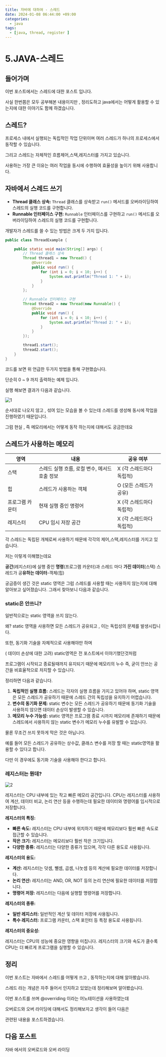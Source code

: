 ```yaml
---
title: 자바에 대하여 - 스레드
date: 2024-01-08 06:44:00 +09:00
categories:
  - java
tags:
  - [java, thread, register ]
---
```

# 5.JAVA-스레드

## 들어가며

이번 포스트에서는 스레드에 대한 포스트 입니다.

사실 한번쯤은 모두 공부해본 내용이지만 , 정리도하고 java에서는 어떻게 활용할 수 있는지에 대한 이야기도 함께 하겠습니다.

## 스레드?

프로세스 내에서 실행되는 독립적인 작업 단위이며 여러 스레드가 하나의 프로세스에서 동작할 수 있습니다.

그리고 스레드는 자체적인 흐름제어,스택,레지스터를 가지고 있습니다.

사용하는 가장 큰 이유는 여러 작업을 동시에 수행하여 효율성을 높이기 위해 사용합니다.

## 자바에서 스레드 쓰기

- **Thread 클래스 상속:** `Thread` 클래스를 상속받고 `run()` 메서드를 오버라이딩하여 스레드의 실행 코드를 구현합니다.
- **Runnable 인터페이스 구현:** `Runnable` 인터페이스를 구현하고 `run()` 메서드를 오버라이딩하여 스레드의 실행 코드를 구현합니다.

개발자가 스레드를 쓸 수 있는 방법은 크게 두 가지 입니다. 

```java
public class ThreadExample {

    public static void main(String[] args) {
        // Thread 클래스 상속
        Thread thread1 = new Thread() {
            @Override
            public void run() {
                for (int i = 0; i < 10; i++) {
                    System.out.println("Thread 1: " + i);
                }
            }
        };

        // Runnable 인터페이스 구현
        Thread thread2 = new Thread(new Runnable() {
            @Override
            public void run() {
                for (int i = 0; i < 10; i++) {
                    System.out.println("Thread 2: " + i);
                }
            }
        });

        thread1.start();
        thread2.start();
    }
}
```

코드를 보면 위 언급한 두가지 방법을 통해 구현했습니다.

단순히 0 ~ 9 까지 출력하는 예제 입니다.

실행 해보면 결과가 다음과 같습니다.

![1](https://github.com/Sejin-999/blog-test/assets/76008226/57ae3392-fbc1-46ad-ae3c-a9ffdd6cb958)

순서대로 나오지 않고 , 섞여 있는 모습을 볼 수 있는데 스레드를 생성해 동시에 작업을 진행하였기 때문입니다.

그럼 현실 , 즉 메모리에서는 어떻게 동작 하는지에 대해서도 궁금한데요

## 스레드가 사용하는 메모리

| 영역 | 내용 | 공유 여부 |
| --- | --- | --- |
| 스택 | 스레드 실행 흐름, 로컬 변수, 메서드 호출 정보 | X (각 스레드마다 독립적) |
| 힙 | 스레드가 사용하는 객체 | O (모든 스레드가 공유) |
| 프로그램 카운터 | 현재 실행 중인 명령어 | X (각 스레드마다 독립적) |
| 레지스터 | CPU 임시 저장 공간 | X (각 스레드마다 독립적) |

각 스레드는 독립된 개체로써 사용하기 때문에 각각의 제어,스택,레지스터를 가지고 있습니다.

저는 이렇게 이해했는데요

**공간**(레지스터)에 실행 중인 **명령**(프로그램 카운터)과  스레드 마다 **가진 데이터**(스택) 스레드가 공**유하는 데이터**-객체(힙)

궁금증이 생긴 것은 static 영역은 그럼 스레드를 사용할 때는 사용하지 않는지에 대해 알아보고 싶어졌습니다. 그래서 찾아보니 다음과 같습니다.

### static은 안쓰니?

일반적으로는 static 영역을 쓰지 않는다. 

왜? static 영역을 사용하면 모든 스레드가 공유되고 , 이는 독립성의 문제를 발생시킵니다. 

또한, 동기화 기술을 자체적으로 사용해야만 하며 

( 데이터 손상에 대한 고려) static영역은 전 포스트에서 이야기했던것처럼 

프로그램이 시작되고 종료될때까지 유지되기 때문에 메모리의 누수 즉, 굳이 안쓰는 공간을 비효율적으로 차지할 수 있습니다.

정리하면 다음과 같습니다.

1. **독립적인 실행 흐름:** 스레드는 각자의 실행 흐름을 가지고 있어야 하며, static 영역은 모든 스레드가 공유하기 때문에 스레드 간의 독립성을 유지하기 어렵습니다.
2. **변수의 동기화 문제:** static 변수는 모든 스레드가 공유하기 때문에 동기화 기술을 사용하지 않으면 데이터 손상이 발생할 수 있습니다.
3. **메모리 누수 가능성:** static 영역은 프로그램 종료 시까지 메모리에 존재하기 때문에 스레드에서 사용하지 않는 static 변수가 메모리 누수를 유발할 수 있습니다.

물론 무조건 쓰지 못하게 막은 것은 아닙니다.

예를 들어 모든 스레드가 공유하는 상수값, 클래스 변수를 저장 할 때는 static영역을 활용할 수 있다고 합니다.

다만 이 경우에도 동기화 기술을 사용해야 한다고 합니다.

### 레지스터는 뭔데?

![2](https://github.com/Sejin-999/blog-test/assets/76008226/902999ae-658f-42ec-ba62-197c969d52e3)

레지스터는 CPU 내부에 있는 작고 빠른 메모리 공간입니다. CPU는 레지스터를 사용하여 계산, 데이터 비교, 논리 연산 등을 수행하는데 필요한 데이터와 명령어를 임시적으로 저장합니다.

**레지스터의 특징:**

- **빠른 속도:** 레지스터는 CPU 내부에 위치하기 때문에 메모리보다 훨씬 빠른 속도로 접근할 수 있습니다.
- **작은 크기:** 레지스터는 메모리보다 훨씬 작은 크기입니다.
- **다양한 종류:** 레지스터는 다양한 종류가 있으며, 각각 다른 용도로 사용됩니다.

**레지스터의 용도:**

- **계산:** 레지스터는 덧셈, 뺄셈, 곱셈, 나눗셈 등의 계산에 필요한 데이터를 저장합니다.
- **논리 연산:** 레지스터는 AND, OR, NOT 등의 논리 연산에 필요한 데이터를 저장합니다.
- **명령어 저장:** 레지스터는 다음에 실행할 명령어를 저장합니다.

**레지스터의 종류:**

- **일반 레지스터:** 일반적인 계산 및 데이터 저장에 사용됩니다.
- **특수 레지스터:** 프로그램 카운터, 스택 포인터 등 특정 용도로 사용됩니다.

**레지스터의 중요성:**

레지스터는 CPU의 성능에 중요한 영향을 미칩니다. 레지스터의 크기와 속도가 클수록 CPU는 더 빠르게 프로그램을 실행할 수 있습니다.

## 정리

이번 포스트는 자바에서 스레드를 어떻게 쓰고 , 동작하는지에 대해 알아봤습니다.

스레드 라는 개념은 자주 들어서 인지하고 있었는데 정리해보며 알아봤습니다.

이번 포스트를 쓰며 @overriding 이라는 어노테이션을 사용하였는데 

오버로드와 오버 라이딩에 대해서도 정리해보자고 생각이 들어 다음은 

관련된 내용을 포스트하겠습니다.

## 다음 포스트

자바 에서의 오버로드와 오버 라이딩
